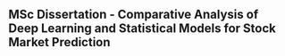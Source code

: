 ## MSc Dissertation - Comparative Analysis of Deep Learning and Statistical Models for Stock Market Prediction

